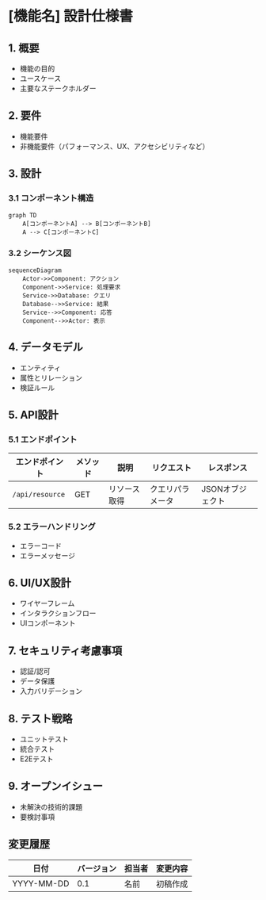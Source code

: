 # [機能名] 設計仕様書

## 1. 概要

- 機能の目的
- ユースケース
- 主要なステークホルダー

## 2. 要件

- 機能要件
- 非機能要件（パフォーマンス、UX、アクセシビリティなど）

## 3. 設計

### 3.1 コンポーネント構造

```mermaid
graph TD
    A[コンポーネントA] --> B[コンポーネントB]
    A --> C[コンポーネントC]
```

### 3.2 シーケンス図

```mermaid
sequenceDiagram
    Actor->>Component: アクション
    Component->>Service: 処理要求
    Service->>Database: クエリ
    Database-->>Service: 結果
    Service-->>Component: 応答
    Component-->>Actor: 表示
```

## 4. データモデル

- エンティティ
- 属性とリレーション
- 検証ルール

## 5. API設計

### 5.1 エンドポイント

| エンドポイント | メソッド | 説明 | リクエスト | レスポンス |
|--------------|---------|------|-----------|-----------|
| `/api/resource` | GET | リソース取得 | クエリパラメータ | JSONオブジェクト |

### 5.2 エラーハンドリング

- エラーコード
- エラーメッセージ

## 6. UI/UX設計

- ワイヤーフレーム
- インタラクションフロー
- UIコンポーネント

## 7. セキュリティ考慮事項

- 認証/認可
- データ保護
- 入力バリデーション

## 8. テスト戦略

- ユニットテスト
- 統合テスト
- E2Eテスト

## 9. オープンイシュー

- 未解決の技術的課題
- 要検討事項

## 変更履歴

| 日付 | バージョン | 担当者 | 変更内容 |
|------|------------|--------|----------|
| YYYY-MM-DD | 0.1 | 名前 | 初稿作成 |
